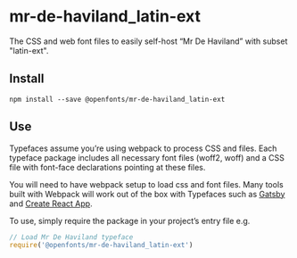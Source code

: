 
# mr-de-haviland_latin-ext

The CSS and web font files to easily self-host “Mr De Haviland” with subset "latin-ext".

## Install

`npm install --save @openfonts/mr-de-haviland_latin-ext`

## Use

Typefaces assume you’re using webpack to process CSS and files. Each typeface
package includes all necessary font files (woff2, woff) and a CSS file with
font-face declarations pointing at these files.

You will need to have webpack setup to load css and font files. Many tools built
with Webpack will work out of the box with Typefaces such as [Gatsby](https://github.com/gatsbyjs/gatsby)
and [Create React App](https://github.com/facebookincubator/create-react-app).

To use, simply require the package in your project’s entry file e.g.

```javascript
// Load Mr De Haviland typeface
require('@openfonts/mr-de-haviland_latin-ext')
```

